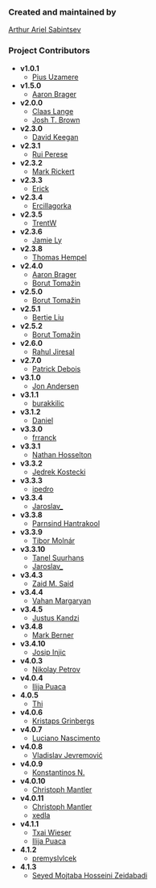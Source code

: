 ### Created and maintained by
[Arthur Ariel Sabintsev](http://www.sabintsev.com/)

### Project Contributors
- **v1.0.1**
	- [Pius Uzamere](https://github.com/pius)
- **v1.5.0**
	- [Aaron Brager](http://www.github.com/getaaron)
- **v2.0.0**
	- [Claas Lange](https://github.com/claaslange)
	- [Josh T. Brown](https://github.com/joshuatbrown)
- **v2.3.0**
	- [David Keegan](https://github.com/kgn)
- **v2.3.1**
	- [Rui Perese](https://github.com/RuiAAPeres)
- **v2.3.2**
	- [Mark Rickert](https://github.com/markrickert)
- **v2.3.3**
	- [Erick](https://github.com/dexcell0)
- **v2.3.4**
	- [Ercillagorka](https://github.com/ercillagorka)
- **v2.3.5**
	- [TrentW](https://github.com/trentw)
- **v2.3.6**
	- [Jamie Ly](http://github,com/jamiely)
- **v2.3.8**
	- [Thomas Hempel](https://github.com/thomashempel)
- **v2.4.0**
	- [Aaron Brager](http://www.github.com/getaaron)
	- [Borut Tomažin](https://github.com/borut-t)
- **v2.5.0**
	- [Borut Tomažin](https://github.com/borut-t)
- **v2.5.1**
	- [Bertie Liu](https://github.com/https://github.com/aceisScope)
- **v2.5.2**
	- [Borut Tomažin](https://github.com/borut-t)
- **v2.6.0**
	- [Rahul Jiresal](https://github.com/rahuljiresal)
- **v2.7.0**
	- [Patrick Debois](https://github.com/jedi4ever)
- **v3.1.0**
	- [Jon Andersen](https://github.com/jonandersen)
- **v3.1.1**
	- [burakkilic](https://github.com/burakkilic)
- **v3.1.2**
	- [Daniel](https://github.com/danieltskv)
- **v3.3.0**
	- [frranck](https://github.com/frranck)
- **v3.3.1**
	- [Nathan Hosselton](https://github.com/nathanhosselton)
- **v3.3.2**
	- [Jędrek Kostecki](https://github.com/jedrekk)
- **v3.3.3**
	- [ipedro](https://github.com/ipedro)
- **v3.3.4**
	- [Jaroslav_](https://github.com/jaroslavas)
- **v3.3.8**
	- [Parnsind Hantrakool](https://github.com/kong707)
- **v3.3.9**
	- [Tibor Molnár](https://github.com/fatalaa)
- **v3.3.10**
	- [Tanel Suurhans](https://github.com/tanelsuurhans)
	- [Jaroslav_](https://github.com/jaroslavas)
- **v3.4.3**
	 - [Zaid M. Said](https://github.com/SentulAsia)
- **v3.4.4**
	- [Vahan Margaryan](https://github.com/VahanMargaryan)
- **v3.4.5**
 	- [Justus Kandzi](https://github.com/jkandzi)
- **v3.4.8**
  - [Mark Berner](https://github.com/mark2b)
- **v3.4.10**
  - [Josip Injic](https://github.com/jinjic)
- **v4.0.3**
  - [Nikolay Petrov](https://github.com/nikolay-petrov)
- **v4.0.4**
  - [Ilija Puaca](https://github.com/ilijapuaca)
- **4.0.5**
  - [Thi](https://github.com/thii)
- **v4.0.6**
  - [Kristaps Grinbergs](https://github.com/fassko)
- **v4.0.7**
  - [Luciano Nascimento](https://github.com/@lucianocn)
- **v4.0.8**
	- [Vladislav Jevremović](https://github.com/VladislavJevremovic)
- **v4.0.9**
	- [Konstantinos N.](https://github.com/kwstasna)
- **v4.0.10**
	- [Christoph Mantler](https://github.com/ChrisixFlash)
- **v4.0.11**
	- [Christoph Mantler](https://github.com/ChrisixFlash)
	- [xedla](https://github.com/xedla)
- **v4.1.1**
  - [Txai Wieser](https://github.com/txaiwieser)
  - [Ilija Puaca](https://github.com/ilijapuaca)
- **4.1.2**
  - [premyslvlcek](https://github.com/premyslvlcek)
- **4.1.3**
  - [Seyed Mojtaba Hosseini Zeidabadi](https://github.com/MojtabaHs)
